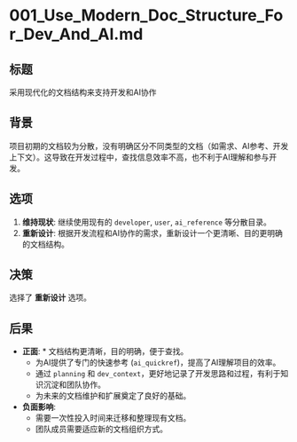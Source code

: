 # 001_Use_Modern_Doc_Structure_For_Dev_And_AI.md

## 标题

采用现代化的文档结构来支持开发和AI协作

## 背景

项目初期的文档较为分散，没有明确区分不同类型的文档（如需求、AI参考、开发上下文）。这导致在开发过程中，查找信息效率不高，也不利于AI理解和参与开发。

## 选项

1.  **维持现状**: 继续使用现有的 `developer`, `user`, `ai_reference` 等分散目录。
2.  **重新设计**: 根据开发流程和AI协作的需求，重新设计一个更清晰、目的更明确的文档结构。

## 决策

选择了 **重新设计** 选项。

## 后果

*   **正面**:    *   文档结构更清晰，目的明确，便于查找。
    *   为AI提供了专门的快速参考 (`ai_quickref`)，提高了AI理解项目的效率。
    *   通过 `planning` 和 `dev_context`，更好地记录了开发思路和过程，有利于知识沉淀和团队协作。
    *   为未来的文档维护和扩展奠定了良好的基础。
*   **负面影响**:
    *   需要一次性投入时间来迁移和整理现有文档。
    *   团队成员需要适应新的文档组织方式。